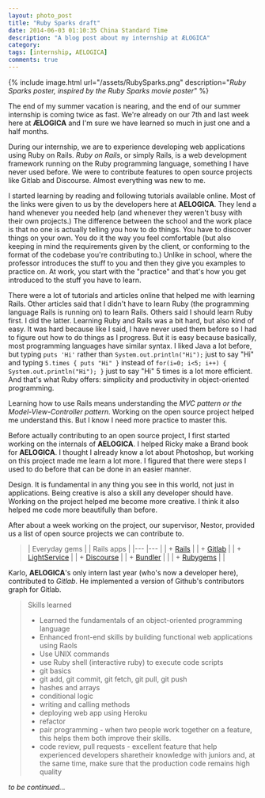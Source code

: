 ```yaml
---
layout: photo_post
title: "Ruby Sparks draft"
date: 2014-06-03 01:10:35 China Standard Time
description: "A blog post about my internship at ÆLOGICA"
category: 
tags: [internship, AELOGICA]
comments: true
---
```

 
<!-- ![Ruby Sparks](/assets/RubySparks.png "Ruby Sparks") -->
{% include image.html url="/assets/RubySparks.png" description="<em>Ruby Sparks poster, inspired by the Ruby Sparks movie poster</em>" %}

The end of my summer vacation is nearing, and the end of our summer internship is coming twice as fast. We're already on our 7th and last week here at **ÆLOGICA** and I'm sure we have learned so much in just one and a half months. 

During our internship, we are to experience developing web applications using Ruby on Rails. *Ruby on Rails*, or simply Rails, is a web development framework running on the Ruby programming language, something I have never used before. We were to contribute features to open source projects like Gitlab and Discourse. Almost everything was new to me. 

I started learning by reading and following tutorials available online. Most of the links were given to us by the developers here at **AELOGICA**. They lend a hand whenever you needed help (and whenever they weren't busy with their own projects.) The difference between the school and the work place is that no one is actually telling you how to do things. You have to discover things on your own. You do it the way you feel comfortable (but also keeping in mind the requirements given by the client, or conforming to the format of the codebase you're contributing to.) Unlike in school, where the professor introduces the stuff to you and then they give you examples to practice on. At work, you start with the "practice" and that's how you get introduced to the stuff you have to learn. 

There were a lot of tutorials and articles online that helped me with learning Rails. Other articles said that I didn't have to learn Ruby (the programming language Rails is running on) to learn Rails. Others said I should learn Ruby first. I did the latter. Learning Ruby and Rails was a bit hard, but also kind of easy. It was hard because like I said, I have never used them before so I had to figure out how to do things as I progress. But it is easy because basically, most programming languages have similar syntax. I liked Java a lot before, but typing `puts 'Hi'` rather than `System.out.println("Hi");` just to say "Hi" and typing `5.times { puts "Hi" }` instead of `for(i=0; i<5; i++) { System.out.println("Hi"); }` just to say "Hi" 5 times is a lot more efficient. And that's what Ruby offers: simplicity and productivity in object-oriented programming.

Learning how to use Rails means understanding the *MVC pattern or the Model-View-Controller pattern.* Working on the open source project helped me understand this. But I know I need more practice to master this. 

Before actually contributing to an open source project, I first started working on the internals of **AELOGICA**. I helped Ricky make a Brand book for **AELOGICA**. I thought I already know a lot about Photoshop, but working on this project made me learn a lot more. I figured that there were steps I used to do before that can be done in an easier manner. 

Design. It is fundamental in any thing you see in this world, not just in applications. Being creative is also a skill any developer should have. Working on the project helped me become more creative. I think it also helped me code more beautifully than before. 

After about a week working on the project, our supervisor, Nestor, provided us a list of open source projects we can contribute to. 

>| Everyday gems | | Rails apps |
>|---  |---  |
>| + [Rails](https://github.com/rails/rails)    | | + [Gitlab](https://github.com/gitlabhq/gitlabhq)    |
>| + [LightService](https://github.com/adomokos/light-service)    | | + [Discourse](https://github.com/discourse/discourse)    |
>| + [Bundler](https://github.com/bundler/bundler)    |     |
>| + [Rubygems](https://github.com/rubygems/rubygems)    |     |

Karlo, **AELOGICA**'s only intern last year (who's now a developer here), contributed to *Gitlab*. He implemented a version of Github's contributors graph for Gitlab. 

> Skills learned
> + Learned the fundamentals of an object-oriented programming language
> + Enhanced front-end skills by building functional web applications using Raols
> + Use UNIX commands 
> + use Ruby shell (interactive ruby) to execute code scripts
> + git basics
> + git add, git commit, git fetch, git pull, git push
> + hashes and arrays
> + conditional logic
> + writing and calling methods
> + deploying web app using Heroku
> + refactor
> + pair programming -  when two people work together on a feature, this helps them both improve their skills. 
> + code review, pull requests - excellent feature that help experienced developers sharetheir knowledge with juniors and, at the same time, make sure that the production code remains high quality

*to be continued...*

